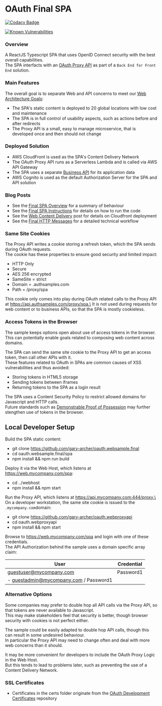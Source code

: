 # OAuth Final SPA

[![Codacy Badge](https://app.codacy.com/project/badge/Grade/f2c5ede8739440599096fc25010ab6f6)](https://www.codacy.com/gh/gary-archer/oauth.websample.final/dashboard?utm_source=github.com&amp;utm_medium=referral&amp;utm_content=gary-archer/oauth.websample.final&amp;utm_campaign=Badge_Grade)
 
[![Known Vulnerabilities](https://snyk.io/test/github/gary-archer/oauth.websample.final/badge.svg?targetFile=spa/package.json)](https://snyk.io/test/github/gary-archer/oauth.websample.final?targetFile=spa/package.json)

### Overview

A ReactJS Typescript SPA that uses OpenID Connect security with the best overall capabilities.\
The SPA interfacts with an [OAuth Proxy API](https://github.com/gary-archer/oauth.webproxyapi) as part of a `Back End for Front End` solution.

### Main Features

The overall goal is to separate Web and API concerns to meet our [Web Architecture Goals](https://authguidance.com/2017/09/08/goal-1-requirements/):

- The SPA's static content is deployed to 20 global locations with low cost and maintenance
- The SPA is in full control of usability aspects, such as actions before and after redirects
- The Proxy API is a small, easy to manage microservice, that is developed once and then should not change

### Deployed Solution

* AWS CloudFront is used as the SPA's Content Delivery Network
* The OAuth Proxy API runs as a Serverless Lambda and is called via AWS API Gateway
* The SPA uses a separate [Business API](https://github.com/gary-archer/oauth.apisample.serverless) for its application data
* AWS Cognito is used as the default Authorization Server for the SPA and API solution

### Blog Posts

* See the [Final SPA Overview](https://authguidance.com/2019/04/07/local-ui-setup) for a summary of behaviour
* See the [Final SPA Instructions](https://authguidance.com/2019/04/08/how-to-run-the-react-js-spa) for details on how to run the code
* See the [Web Content Delivery](https://authguidance.com/2018/12/02/spa-content-deployment) post for details on Cloudfront deployment
* See the [Final HTTP Messages](https://authguidance.com/2020/05/24/spa-and-api-final-http-messages) for a detailed technical workflow

### Same Site Cookies

The Proxy API writes a cookie storing a refresh token, which the SPA sends during OAuth requests.\
The cookie has these properties to ensure good security and limited impact:

- HTTP Only
- Secure
- AES 256 encrypted
- SameSite = strict
- Domain = .authsamples.com
- Path = /proxy/spa

This cookie only comes into play during OAuth related calls to the Proxy API at https://api.authsamples.com/proxy/spa.\
It is not used during requests for web content or to business APIs, so that the SPA is mostly cookieless.

### Access Tokens in the Browser

The sample keeps options open about use of access tokens in the browser.\
This can potentially enable goals related to composing web content across domains.

The SPA can send the same site cookie to the Proxy API to get an access token, then call other APIs with it.\
These features related to OAuth in SPAs are common causes of XSS vulnerabilities and thus avoided:

- Storing tokens in HTML5 storage
- Sending tokens between iframes
- Returning tokens to the SPA as a login result

The SPA uses a Content Security Policy to restrict allowed domains for Javascript and HTTP calls.\
Future standards such as [Demonstrable Proof of Possession](https://datatracker.ietf.org/doc/html/draft-ietf-oauth-dpop) may further stengthen use of tokens in the browser.

## Local Developer Setup

Build the SPA static content:

- git clone https://github.com/gary-archer/oauth.websample.final
- cd oauth.websample.final/spa
- npm install && npm run build

Deploy it via the Web Host, which listens at https://web.mycompany.com/spa:

- cd ../webhost
- npm install && npm start

Run the Proxy API, which listens at https://api.mycompany.com:444/proxy.\
On a developer workstation, the same site cookie is issued to the `.mycompany.com`domain:

- git clone https://github.com/gary-archer/oauth.webproxyapi
- cd oauth.webproxyapi
- npm install && npm start

Browse to https://web.mycompany.com/spa and login with one of these credentials.\
The API Authorization behind the sample uses a domain specific array claim:

| User | Credential |
| ---- | ---------- |
| guestuser@mycompany.com | Password1 |
- guestadmin@mycompany.com / Password1 |

### Alternative Options

Some companies may prefer to double hop all API calls via the Proxy API, so that tokens are never available to Javascript.\
This may make stakeholders feel that security is better, though browser security with cookies is not perfect either.

The sample could be easily adapted to double hop API calls, though this can result in some undesired behaviour.\
In particular the Proxy API may need to change often and deal with more web concerns than it should.

It may be more convenient for developers to include the OAuth Proxy Logic in the Web Host.\
But this tends to lead to problems later, such as preventing the use of a Content Delivery Network.

### SSL Certificates

* Certificates in the certs folder originate from the [OAuth Development Certificates](https://github.com/gary-archer/oauth.developmentcertificates) repository
